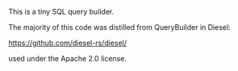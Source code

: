 This is a tiny SQL query builder.

The majority of this code was distilled from QueryBuilder in Diesel:

https://github.com/diesel-rs/diesel/

used under the Apache 2.0 license.
